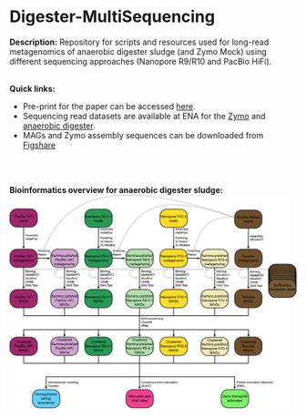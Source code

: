 # Digester-MultiSequencing

**Description:**
Repository for scripts and resources used for long-read metagenomics of anaerobic digester sludge (and Zymo Mock) using different sequencing approaches (Nanopore R9/R10 and PacBio HiFi).
<br/>
<br/>

**Quick links:**
* Pre-print for the paper can be accessed [here](https://www.biorxiv.org/content/10.1101/2021.10.27.466057v2).
* Sequencing read datasets are available at ENA for the [Zymo](https://www.ebi.ac.uk/ena/browser/view/PRJEB48692) and [anaerobic digester](https://www.ebi.ac.uk/ena/browser/view/PRJEB48021).
* MAGs and Zymo assembly sequences can be downloaded from [Figshare](https://doi.org/10.6084/m9.figshare.17008801) 
<br/>
<br/>

**Bioinformatics overview for anaerobic digester sludge:**
<img src="https://github.com/Serka-M/Digester-MultiSequencing/blob/main/code/misc/mags-workflow-v2.png" alt="AD-bioinf" style="zoom:100%;" />
